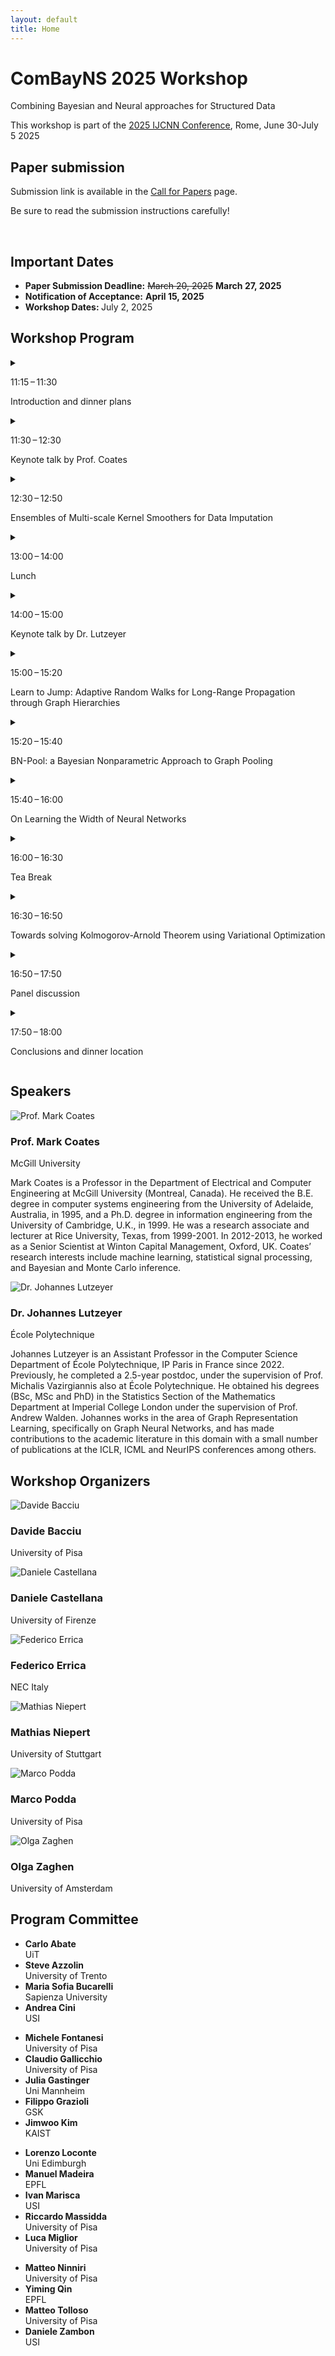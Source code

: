 ```yaml
---
layout: default
title: Home
---
```


<div class="hero">
  <h1>ComBayNS 2025 Workshop</h1>
  <p>Combining Bayesian and Neural approaches for Structured Data</p>
  <p>This workshop is part of the <a href="https://2025.ijcnn.org/" class="custom-link">2025 IJCNN Conference</a>, Rome, June 30-July 5 2025</p>
</div>

<section id="important-dates">
    <h2>Paper submission</h2>
    <p>Submission link is available in the <a href="/call-for-papers/">Call for Papers</a> page.</p>
    <p>Be sure to read the submission instructions carefully!</p><br>
    <h2>Important Dates</h2>
    <ul>
      <li><strong>Paper Submission Deadline:</strong> <strike>March 20, 2025</strike> <strong>March 27, 2025</strong></li>
      <li><strong>Notification of Acceptance:</strong> <strong>April 15, 2025</strong></li>
      <li><strong>Workshop Dates: </strong>July 2, 2025</li>
    </ul>
</section>


<section id="program">
  <h2>Workshop Program</h2>
  <div class="program-container">
    <div class="program-event single-card">
      <details>
        <summary>
          <div class="schedule-item">
            <p class="time"><span class="icon-clock"></span>11:15 – 11:30</p>
            <p class="title">Introduction and dinner plans</p>
          </div>
        </summary>
        <div class="schedule-details">
          <p>Further details for introduction and dinner plans.</p>
          <p><a href="#" download>Download relevant info</a></p>
        </div>
      </details>
      <details>
        <summary>
          <div class="schedule-item">
            <p class="time"><span class="icon-clock"></span>11:30 – 12:30</p>
            <p class="title">Keynote talk by Prof. Coates</p>
          </div>
        </summary>
        <div class="schedule-details">
          <p><strong>Speaker:</strong> Prof. Mark Coates</p>
          <p><strong>Affiliation:</strong> McGill University</p>
          <p><strong>Title:</strong> Bayesian Graph Neural Networks and Transformers</p>
          <p><strong>Abstract:</strong> In numerous settings, ranging from medical diagnosis to quantitative finance, we observe interacting entities and need to make predictions based on the observed relationships. We can represent such data using an annotated graph, with nodes representing the entities and edges depicting the relationships. It is important to develop inference methods that can provide confidence bounds and are robust to graph errors such as missing or spurious edges. In this talk, I will introduce a Bayesian graph learning framework that delivers the desired robustness and uncertainty characterization. Critical to this framework is the specification of a graph model, and I will introduce several candidate options. I will then discuss how this framework can be extended to a state-of-the-art graph transformer and a continuous-kernel graph convolution network. I will conclude by highlighting some of the practical applications of the graph learning methods, including recommender systems and circuit design.</p>
        </div>
      </details>
      <details>
        <summary>
          <div class="schedule-item">
            <p class="time"><span class="icon-clock"></span>12:30 – 12:50</p>
            <p class="title">Ensembles of Multi-scale Kernel Smoothers for Data Imputation</p>
          </div>
        </summary>
        <div class="schedule-details">
          <p><strong>Authors:</strong> Amit Shreiber, Dalia Fishelov, Neta Rabin</p>
          <p><strong>Abstract:</strong> When collecting a dataset, it usually contains some proportion of incomplete data. Various methods for handling this
missing data exist in the literature, such as deleting observations that contain missing values, or replacing missing values with the mean of the other observations in the relevant variables. Nevertheless, most of the techniques do not consider the geometric structure of the data both in the row (instance) space and the column (feature) space. In this work, we propose a smoothing or regression procedure that operates both on the row and column space of the data, and refines the approximated model in an iterative manner, following ideas from iterative bias reduction models. We provide a mathematical analysis of the method, as well as test its performance of several datasets with diverse missingness mechanisms. Promising results are seen across all of the missingness types and datasets. Last, the proposed multi-scale approximation is general, and may be beneficial for additional machine learning tasks that process tabular data.</p>
          <p><a href="#" download>Download Paper (PDF)</a></p>
        </div>
      </details>
      <details>
        <summary>
          <div class="schedule-item">
            <p class="time"><span class="icon-clock"></span>13:00 – 14:00</p>
            <p class="title">Lunch</p>
          </div>
        </summary>
        <div class="schedule-details">
          <p>Details about lunch arrangements.</p>
        </div>
      </details>
      <details>
        <summary>
          <div class="schedule-item">
            <p class="time"><span class="icon-clock"></span>14:00 – 15:00</p>
            <p class="title">Keynote talk by Dr. Lutzeyer</p>
          </div>
        </summary>
        <div class="schedule-details">
          <p><strong>Speaker:</strong> Dr. Johannes Lutzeyer</p>
          <p><strong>Affiliation:</strong> École Polytechnique</p>
          <p><a href="#" download>Download Keynote Abstract (PDF)</a></p>
        </div>
      </details>
      <details>
        <summary>
          <div class="schedule-item">
            <p class="time"><span class="icon-clock"></span>15:00 – 15:20</p>
            <p class="title">Learn to Jump: Adaptive Random Walks for Long-Range Propagation through Graph Hierarchies</p>
          </div>
        </summary>
        <div class="schedule-details">
          <p><strong>Authors:</strong> Alice Johnson, Bob Williams</p>
          <p><a href="#" download>Download Paper (PDF)</a></p>
        </div>
      </details>
      <details>
        <summary>
          <div class="schedule-item">
            <p class="time"><span class="icon-clock"></span>15:20 – 15:40</p>
            <p class="title">BN-Pool: a Bayesian Nonparametric Approach to Graph Pooling</p>
          </div>
        </summary>
        <div class="schedule-details">
          <p><strong>Authors:</strong> Carol Davis, David Miller</p>
          <p><a href="#" download>Download Paper (PDF)</a></p>
        </div>
      </details>
      <details>
        <summary>
          <div class="schedule-item">
            <p class="time"><span class="icon-clock"></span>15:40 – 16:00</p>
            <p class="title">On Learning the Width of Neural Networks</p>
          </div>
        </summary>
        <div class="schedule-details">
          <p><strong>Authors:</strong> Eve Brown, Frank Wilson</p>
          <p><a href="#" download>Download Paper (PDF)</a></p>
        </div>
      </details>
      <details>
        <summary>
          <div class="schedule-item">
            <p class="time"><span class="icon-clock"></span>16:00 – 16:30</p>
            <p class="title">Tea Break</p>
          </div>
        </summary>
        <div class="schedule-details">
          <p>Enjoy a refreshing tea break.</p>
        </div>
      </details>
      <details>
        <summary>
          <div class="schedule-item">
            <p class="time"><span class="icon-clock"></span>16:30 – 16:50</p>
            <p class="title">Towards solving Kolmogorov-Arnold Theorem using Variational Optimization</p>
          </div>
        </summary>
        <div class="schedule-details">
          <p><strong>Authors:</strong> Grace Taylor, Henry Moore</p>
          <p><a href="#" download>Download Paper (PDF)</a></p>
        </div>
      </details>
      <details>
        <summary>
          <div class="schedule-item">
            <p class="time"><span class="icon-clock"></span>16:50 – 17:50</p>
            <p class="title">Panel discussion</p>
          </div>
        </summary>
        <div class="schedule-details">
          <p>Panelists to be announced.</p>
          <p><a href="#" download>Download Panel Details</a></p>
        </div>
      </details>
      <details>
        <summary>
          <div class="schedule-item">
            <p class="time"><span class="icon-clock"></span>17:50 – 18:00</p>
            <p class="title">Conclusions and dinner location</p>
          </div>
        </summary>
        <div class="schedule-details">
          <p>Concluding remarks and information regarding dinner arrangements.</p>
          <p><a href="#" download>Download Dinner Info</a></p>
        </div>
      </details>
    </div>
  </div>
</section>

<!-- Speakers Section -->
<section id="speakers">
  <h2>Speakers</h2>
  <div class="speakers-container">
      <div class="speaker">
          <img src="/assets/images/coates.png" alt="Prof. Mark Coates">
          <h3>Prof. Mark Coates</h3>
          <p>McGill University</p>
          <p>Mark Coates is a Professor in the Department of Electrical and Computer Engineering at McGill University (Montreal, Canada). He received the B.E. degree in computer systems engineering from the University of Adelaide, Australia, in 1995, and a Ph.D. degree in information engineering from the University of Cambridge, U.K., in 1999. He was a research associate and lecturer at Rice University, Texas, from 1999-2001. In 2012-2013, he worked as a Senior Scientist at Winton Capital Management, Oxford, UK. Coates’ research interests include machine learning, statistical signal processing, and Bayesian and Monte Carlo inference.</p>
      </div>
      <div class="speaker">
          <img src="/assets/images/lutzeyer.png" alt="Dr. Johannes Lutzeyer">
          <h3>Dr. Johannes Lutzeyer</h3>
          <p>École Polytechnique</p>
          <p>Johannes Lutzeyer is an Assistant Professor in the Computer Science Department of École Polytechnique, IP Paris in France since 2022. Previously, he completed a 2.5-year postdoc, under the supervision of Prof. Michalis Vazirgiannis also at École Polytechnique. He obtained his degrees (BSc, MSc and PhD) in the Statistics Section of the Mathematics Department at Imperial College London under the supervision of Prof. Andrew Walden. Johannes works in the area of Graph Representation Learning, specifically on Graph Neural Networks, and has made contributions to the academic literature in this domain with a small number of publications at the ICLR, ICML and NeurIPS conferences among others. 
          </p>
      </div>
  </div>
</section>

<section id="organizers">
  <h2>Workshop Organizers</h2>
  <div class="organizers-container">
    <div class="organizer">
      <img src="/assets/images/bacciu.jpeg" alt="Davide Bacciu">
      <h3>Davide Bacciu</h3>
      <p>University of Pisa</p>
    </div>
    <div class="organizer">
      <img src="/assets/images/castellana.jpg" alt="Daniele Castellana">
      <h3>Daniele Castellana</h3>
      <p>University of Firenze</p>
    </div>
    <div class="organizer">
      <img src="/assets/images/errica.jpg" alt="Federico Errica">
      <h3>Federico Errica</h3>
      <p>NEC Italy</p>
    </div>
    <div class="organizer">
      <img src="/assets/images/niepert.png" alt="Mathias Niepert">
      <h3>Mathias Niepert</h3>
      <p>University of Stuttgart</p>
    </div>
    <div class="organizer">
      <img src="/assets/images/podda.jpg" alt="Marco Podda">
      <h3>Marco Podda</h3>
      <p>University of Pisa</p>
    </div>
    <div class="organizer">
      <img src="/assets/images/zaghen.png" alt="Olga Zaghen">
      <h3>Olga Zaghen</h3>
      <p>University of Amsterdam</p>
    </div>
  </div>
</section>

<section id="program-committee">
  <h2>Program Committee</h2>
  <div class="committee-container">
      <ul class="committee-column">
          <li><strong>Carlo Abate</strong><br>UiT</li>
          <li><strong>Steve Azzolin</strong><br>University of Trento</li>
          <li><strong>Maria Sofia Bucarelli</strong><br>Sapienza University</li>
          <li><strong>Andrea Cini</strong><br>USI</li>
      </ul>
      <ul class="committee-column">
          <li><strong>Michele Fontanesi</strong><br>University of Pisa</li>
          <li><strong>Claudio Gallicchio</strong><br>University of Pisa</li>
          <li><strong>Julia Gastinger</strong><br>Uni Mannheim</li>
          <li><strong>Filippo Grazioli</strong><br>GSK</li>
          <li><strong>Jimwoo Kim</strong><br>KAIST</li>
      </ul>
      <ul class="committee-column">
          <li><strong>Lorenzo Loconte</strong><br>Uni Edimburgh</li>
          <li><strong>Manuel Madeira</strong><br>EPFL</li>
          <li><strong>Ivan Marisca</strong><br>USI</li>
          <li><strong>Riccardo Massidda</strong><br>University of Pisa</li>
          <li><strong>Luca Miglior</strong><br>University of Pisa</li>
      </ul>
      <ul class="committee-column">
          <li><strong>Matteo Ninniri</strong><br>University of Pisa</li>
          <li><strong>Yiming Qin</strong><br>EPFL</li>
          <li><strong>Matteo Tolloso</strong><br>University of Pisa</li>
          <li><strong>Daniele Zambon</strong><br>USI</li>
      </ul>
  </div>
</section>
